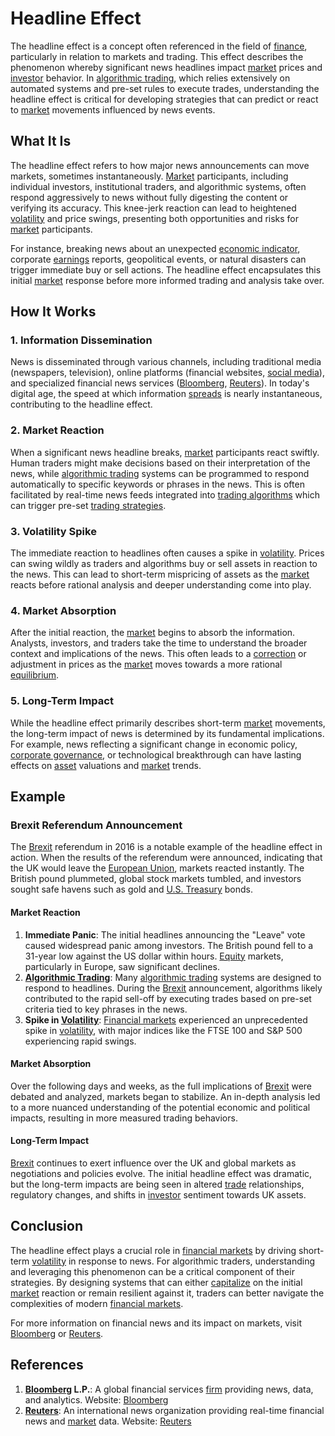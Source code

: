 # Headline Effect

The headline effect is a concept often referenced in the field of [finance](../f/finance.md), particularly in relation to markets and trading. This effect describes the phenomenon whereby significant news headlines impact [market](../m/market.md) prices and [investor](../i/investor.md) behavior. In [algorithmic trading](../a/accountability.md), which relies extensively on automated systems and pre-set rules to execute trades, understanding the headline effect is critical for developing strategies that can predict or react to [market](../m/market.md) movements influenced by news events.

## What It Is

The headline effect refers to how major news announcements can move markets, sometimes instantaneously. [Market](../m/market.md) participants, including individual investors, institutional traders, and algorithmic systems, often respond aggressively to news without fully digesting the content or verifying its accuracy. This knee-jerk reaction can lead to heightened [volatility](../v/volatility.md) and price swings, presenting both opportunities and risks for [market](../m/market.md) participants.

For instance, breaking news about an unexpected [economic indicator](../e/economic_indicator.md), corporate [earnings](../e/earnings.md) reports, geopolitical events, or natural disasters can trigger immediate buy or sell actions. The headline effect encapsulates this initial [market](../m/market.md) response before more informed trading and analysis take over.

## How It Works

### 1. Information Dissemination

News is disseminated through various channels, including traditional media (newspapers, television), online platforms (financial websites, [social media](../s/social_media.md)), and specialized financial news services ([Bloomberg](../b/bloomberg.md), [Reuters](../r/reuters.md)). In today's digital age, the speed at which information [spreads](../s/spreads.md) is nearly instantaneous, contributing to the headline effect.

### 2. Market Reaction

When a significant news headline breaks, [market](../m/market.md) participants react swiftly. Human traders might make decisions based on their interpretation of the news, while [algorithmic trading](../a/accountability.md) systems can be programmed to respond automatically to specific keywords or phrases in the news. This is often facilitated by real-time news feeds integrated into [trading algorithms](../t/trading_algorithms.md) which can trigger pre-set [trading strategies](../t/trading_strategies.md).

### 3. Volatility Spike

The immediate reaction to headlines often causes a spike in [volatility](../v/volatility.md). Prices can swing wildly as traders and algorithms buy or sell assets in reaction to the news. This can lead to short-term mispricing of assets as the [market](../m/market.md) reacts before rational analysis and deeper understanding come into play.

### 4. Market Absorption

After the initial reaction, the [market](../m/market.md) begins to absorb the information. Analysts, investors, and traders take the time to understand the broader context and implications of the news. This often leads to a [correction](../c/correction.md) or adjustment in prices as the [market](../m/market.md) moves towards a more rational [equilibrium](../e/equilibrium.md).

### 5. Long-Term Impact

While the headline effect primarily describes short-term [market](../m/market.md) movements, the long-term impact of news is determined by its fundamental implications. For example, news reflecting a significant change in economic policy, [corporate governance](../c/corporate_governance.md), or technological breakthrough can have lasting effects on [asset](../a/asset.md) valuations and [market](../m/market.md) trends.

## Example

### Brexit Referendum Announcement

The [Brexit](../b/brexit.md) referendum in 2016 is a notable example of the headline effect in action. When the results of the referendum were announced, indicating that the UK would leave the [European Union](../e/european_union_(eu).md), markets reacted instantly. The British pound plummeted, global stock markets tumbled, and investors sought safe havens such as gold and [U.S. Treasury](../u/u.s._treasury.md) bonds.

#### Market Reaction

1. **Immediate Panic**: The initial headlines announcing the "Leave" vote caused widespread panic among investors. The British pound fell to a 31-year low against the US dollar within hours. [Equity](../e/equity.md) markets, particularly in Europe, saw significant declines.
2. **[Algorithmic Trading](../a/accountability.md)**: Many [algorithmic trading](../a/accountability.md) systems are designed to respond to headlines. During the [Brexit](../b/brexit.md) announcement, algorithms likely contributed to the rapid sell-off by executing trades based on pre-set criteria tied to key phrases in the news.
3. **Spike in [Volatility](../v/volatility.md)**: [Financial markets](../f/financial_market.md) experienced an unprecedented spike in [volatility](../v/volatility.md), with major indices like the FTSE 100 and S&P 500 experiencing rapid swings.

#### Market Absorption

Over the following days and weeks, as the full implications of [Brexit](../b/brexit.md) were debated and analyzed, markets began to stabilize. An in-depth analysis led to a more nuanced understanding of the potential economic and political impacts, resulting in more measured trading behaviors.

#### Long-Term Impact

[Brexit](../b/brexit.md) continues to exert influence over the UK and global markets as negotiations and policies evolve. The initial headline effect was dramatic, but the long-term impacts are being seen in altered [trade](../t/trade.md) relationships, regulatory changes, and shifts in [investor](../i/investor.md) sentiment towards UK assets.

## Conclusion

The headline effect plays a crucial role in [financial markets](../f/financial_market.md) by driving short-term [volatility](../v/volatility.md) in response to news. For algorithmic traders, understanding and leveraging this phenomenon can be a critical component of their strategies. By designing systems that can either [capitalize](../c/capitalize.md) on the initial [market](../m/market.md) reaction or remain resilient against it, traders can better navigate the complexities of modern [financial markets](../f/financial_market.md).

For more information on financial news and its impact on markets, visit [Bloomberg](https://www.bloomberg.com) or [Reuters](https://www.reuters.com).

## References

1. **[Bloomberg](../b/bloomberg.md) L.P.**: A global financial services [firm](../f/firm.md) providing news, data, and analytics. Website: [Bloomberg](https://www.bloomberg.com)
2. **[Reuters](../r/reuters.md)**: An international news organization providing real-time financial news and [market](../m/market.md) data. Website: [Reuters](https://www.reuters.com)